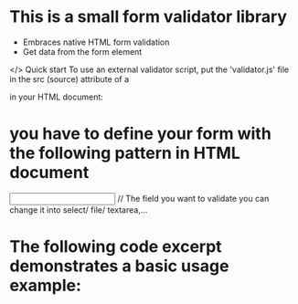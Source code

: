 # This is a small form validator library

- Embraces native HTML form validation
- Get data from the form element

</> Quick start
To use an external validator script, put the 'validator.js' file in the src (source) attribute of a <script> tag:

<script src="./validator.js"></script>

in your HTML document:

# you have to define your form with the following pattern in HTML document

  <form id="form-name">
    <div class='form-group'>
      <input id='input-name' name='input-name' /> // The field you want to validate you can change it into select/ file/ textarea,...
      <span class='form-message'></span>
    </div>
  </form>

# The following code excerpt demonstrates a basic usage example:

  <script src="/Validator.js"></script>
  <script>
   Validator({
    form: '#form-1',
    formGroupSelector: '.form-group',
    formMessageSelector: '.form-message',
    rules: [
      Validator.isRequired('#fullname', 'Vui lòng nhập tên đầy đủ của bạn'),
      Validator.isEmail('#email', 'Trường này phải là email'),
      Validator.isRequired('#email', 'Vui lòng nhập trường này'),
      Validator.minLength('#password', 6, 'Mật khẩu phải tối thiểu 6 ký tự'),
      Validator.isConfirmed('#password-confirmation', 
        () => {
          return document.querySelector('#form-1 #password').value
        },
        'Mật khẩu không trùng khớp'),
      Validator.isRequired('#password-confirmation', 'Vui lòng nhập trường này'),
      Validator.isRequired('input[name="gender"]', 'Vui lòng chọn trường này'),
    ],
    onSubmit(data) {
      console.log(data) // the data from form-1
    }
   })
  </script>
